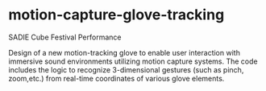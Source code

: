 # motion-capture-glove-tracking

SADIE Cube Festival Performance

Design of a new motion-tracking glove to enable user interaction with immersive sound environments utilizing motion capture systems. The code includes the logic to recognize 3-dimensional gestures (such as pinch, zoom,etc.) from real-time coordinates of various glove elements.

